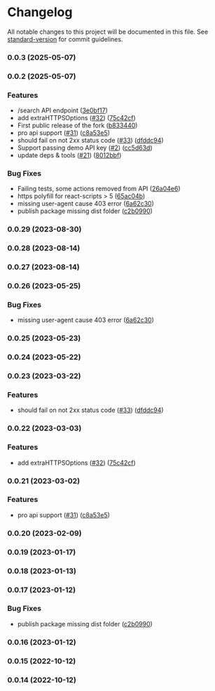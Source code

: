 # Changelog

All notable changes to this project will be documented in this file. See [standard-version](https://github.com/conventional-changelog/standard-version) for commit guidelines.

### 0.0.3 (2025-05-07)

### 0.0.2 (2025-05-07)


### Features

* /search API endpoint ([3e0bf17](https://github.com/bahaa-kallas/coingecko-api-v3/commit/3e0bf17875805d3f053ab8601f6248d934e66d05))
* add extraHTTPSOptions ([#32](https://github.com/bahaa-kallas/coingecko-api-v3/issues/32)) ([75c42cf](https://github.com/bahaa-kallas/coingecko-api-v3/commit/75c42cf42938140657f3593478e1752b23332045))
* First public release of the fork ([b833440](https://github.com/bahaa-kallas/coingecko-api-v3/commit/b8334403961a1a6befe83c246df89c22685f8cb5))
* pro api support ([#31](https://github.com/bahaa-kallas/coingecko-api-v3/issues/31)) ([c8a53e5](https://github.com/bahaa-kallas/coingecko-api-v3/commit/c8a53e53ddb6e49d1d6e5fb53491ea778a682216))
* should fail on not 2xx status code ([#33](https://github.com/bahaa-kallas/coingecko-api-v3/issues/33)) ([dfddc94](https://github.com/bahaa-kallas/coingecko-api-v3/commit/dfddc94ebb4f7f3397214d0fd840883e1d744681))
* Support passing demo API key ([#2](https://github.com/bahaa-kallas/coingecko-api-v3/issues/2)) ([cc5d63d](https://github.com/bahaa-kallas/coingecko-api-v3/commit/cc5d63d11d3f38c5389c60da2f15b554da3acddd))
* update deps & tools ([#21](https://github.com/bahaa-kallas/coingecko-api-v3/issues/21)) ([8012bbf](https://github.com/bahaa-kallas/coingecko-api-v3/commit/8012bbff7bcf02588a5ff90e616c26b3484ca237))


### Bug Fixes

* Failing tests, some actions removed from API ([26a04e6](https://github.com/bahaa-kallas/coingecko-api-v3/commit/26a04e6011690e21836606a4560c0b1a94665127))
* https polyfill for react-scripts > 5 ([65ac04b](https://github.com/bahaa-kallas/coingecko-api-v3/commit/65ac04b31903130cd61ad72a720c300f4d092508))
* missing user-agent cause 403 error ([6a62c30](https://github.com/bahaa-kallas/coingecko-api-v3/commit/6a62c303ec95ac8e9adc2af2ccd96ef75e224181))
* publish package missing dist folder ([c2b0990](https://github.com/bahaa-kallas/coingecko-api-v3/commit/c2b09906cc1da707b1ccbb09e41f917a8db21cd6))

### 0.0.29 (2023-08-30)

### 0.0.28 (2023-08-14)

### 0.0.27 (2023-08-14)

### 0.0.26 (2023-05-25)


### Bug Fixes

* missing user-agent cause 403 error ([6a62c30](https://github.com/samuraitruong/coingecko-api-v3/commit/6a62c303ec95ac8e9adc2af2ccd96ef75e224181))

### 0.0.25 (2023-05-23)

### 0.0.24 (2023-05-22)

### 0.0.23 (2023-03-22)


### Features

* should fail on not 2xx status code ([#33](https://github.com/samuraitruong/coingecko-api-v3/issues/33)) ([dfddc94](https://github.com/samuraitruong/coingecko-api-v3/commit/dfddc94ebb4f7f3397214d0fd840883e1d744681))

### 0.0.22 (2023-03-03)


### Features

* add extraHTTPSOptions ([#32](https://github.com/samuraitruong/coingecko-api-v3/issues/32)) ([75c42cf](https://github.com/samuraitruong/coingecko-api-v3/commit/75c42cf42938140657f3593478e1752b23332045))

### 0.0.21 (2023-03-02)


### Features

* pro api support ([#31](https://github.com/samuraitruong/coingecko-api-v3/issues/31)) ([c8a53e5](https://github.com/samuraitruong/coingecko-api-v3/commit/c8a53e53ddb6e49d1d6e5fb53491ea778a682216))

### 0.0.20 (2023-02-09)

### 0.0.19 (2023-01-17)

### 0.0.18 (2023-01-13)

### 0.0.17 (2023-01-12)


### Bug Fixes

* publish package missing dist folder ([c2b0990](https://github.com/samuraitruong/coingecko-api-v3/commit/c2b09906cc1da707b1ccbb09e41f917a8db21cd6))

### 0.0.16 (2023-01-12)

### 0.0.15 (2022-10-12)

### 0.0.14 (2022-10-12)
